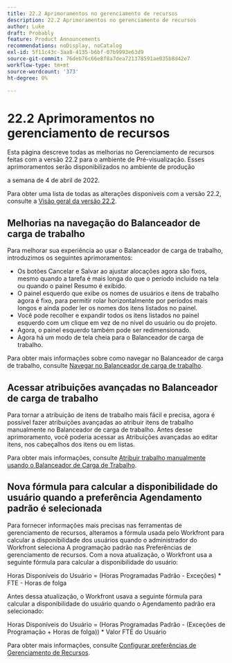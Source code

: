```yaml
---
title: 22.2 Aprimoramentos no gerenciamento de recursos
description: 22.2 Aprimoramentos no gerenciamento de recursos
author: Luke
draft: Probably
feature: Product Announcements
recommendations: noDisplay, noCatalog
exl-id: 5f11c43c-3aa8-4135-b6bf-07b9993e63d9
source-git-commit: 76deb76c66e8f8a7dea721378591ae035b8d42e7
workflow-type: tm+mt
source-wordcount: '373'
ht-degree: 0%

---
```


# 22.2 Aprimoramentos no gerenciamento de recursos

Esta página descreve todas as melhorias no Gerenciamento de recursos feitas com a versão 22.2 para o ambiente de Pré-visualização. Esses aprimoramentos serão disponibilizados no ambiente de produção

<!--
<MadCap:conditionalText data-mc-conditions="QuicksilverOrClassic.Draft mode">
in January 2022
</MadCap:conditionalText>
-->

a semana de 4 de abril de 2022.

Para obter uma lista de todas as alterações disponíveis com a versão 22.2, consulte a [Visão geral da versão 22.2](../../../product-announcements/product-releases/22.2-release-activity/22-2-release-overview.md).

## Melhorias na navegação do Balanceador de carga de trabalho

Para melhorar sua experiência ao usar o Balanceador de carga de trabalho, introduzimos os seguintes aprimoramentos:

* Os botões Cancelar e Salvar ao ajustar alocações agora são fixos, mesmo quando a tarefa é mais longa do que o período incluído na tela ou quando o painel Resumo é exibido.
* O painel esquerdo que exibe os nomes de usuários e itens de trabalho agora é fixo, para permitir rolar horizontalmente por períodos mais longos e ainda poder ler os nomes dos itens listados no painel.
* Você pode recolher e expandir todos os itens listados no painel esquerdo com um clique em vez de no nível do usuário ou do projeto.
* Agora, o painel esquerdo também pode ser redimensionado.
* Agora há um modo de tela cheia para o Balanceador de carga de trabalho.

Para obter mais informações sobre como navegar no Balanceador de carga de trabalho, consulte [Navegar no Balanceador de carga de trabalho](../../../resource-mgmt/workload-balancer/navigate-the-workload-balancer.md).

## Acessar atribuições avançadas no Balanceador de carga de trabalho

Para tornar a atribuição de itens de trabalho mais fácil e precisa, agora é possível fazer atribuições avançadas ao atribuir itens de trabalho manualmente no Balanceador de carga de trabalho. Antes desse aprimoramento, você poderia acessar as Atribuições avançadas ao editar itens, nos cabeçalhos dos itens ou em listas.

Para obter mais informações, consulte [Atribuir trabalho manualmente usando o Balanceador de Carga de Trabalho](../../../resource-mgmt/workload-balancer/assign-work-in-workload-balancer-manually.md).

## Nova fórmula para calcular a disponibilidade do usuário quando a preferência Agendamento padrão é selecionada

Para fornecer informações mais precisas nas ferramentas de gerenciamento de recursos, alteramos a fórmula usada pelo Workfront para calcular a disponibilidade dos usuários quando o administrador do Workfront seleciona A programação padrão nas Preferências de gerenciamento de recursos. Com a nova atualização, o Workfront usa a seguinte fórmula para calcular a disponibilidade do usuário:

Horas Disponíveis do Usuário = (Horas Programadas Padrão - Exceções) &#42; FTE - Horas de folga

Antes dessa atualização, o Workfront usava a seguinte fórmula para calcular a disponibilidade do usuário quando o Agendamento padrão era selecionado:

Horas Disponíveis do Usuário = (Horas Programadas Padrão - (Exceções de Programação + Horas de folga)) &#42; Valor FTE do Usuário

Para obter mais informações, consulte [Configurar preferências de Gerenciamento de Recursos](../../../administration-and-setup/set-up-workfront/configure-system-defaults/configure-resource-mgmt-preferences.md).

